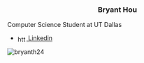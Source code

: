 <h3 align="center">Bryant Hou</h3>
<p>Computer Science Student at UT Dallas</p> 


- <a href="https://linkedin.com/in/https://www.linkedin.com/in/bryant-hou/" target="blank"><img align="center" src="https://raw.githubusercontent.com/rahuldkjain/github-profile-readme-generator/master/src/images/icons/Social/linked-in-alt.svg" alt="https://www.linkedin.com/in/bryant-hou/" height="15" width="20" /> Linkedin</a>


<p align="left"> <img src="https://komarev.com/ghpvc/?username=bryanth24&label=Profile%20views&color=000008&style=flat" alt="bryanth24" /> </p>
